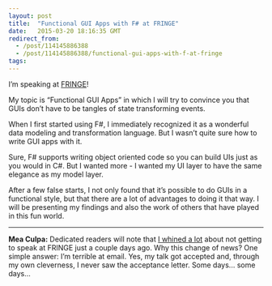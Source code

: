 ```yaml
---
layout: post
title:  "Functional GUI Apps with F# at FRINGE"
date:   2015-03-20 18:16:35 GMT
redirect_from:
  - /post/114145886388
  - /post/114145886388/functional-gui-apps-with-f-at-fringe
tags:
---
```




I’m speaking at [FRINGE](http://dotnetfringe.org)!

My topic is “Functional GUI Apps” in which I will try to convince you that GUIs don’t have to be tangles of state transforming events.

When I first started using F#, I immediately recognized it as a wonderful data modeling and transformation language. But I wasn’t quite sure how to write GUI apps with it.

Sure, F# supports writing object oriented code so you can build UIs just as you would in C#. But I wanted more - I wanted my UI layer to have the same elegance as my model layer.

After a few false starts, I not only found that it’s possible to do GUIs in a functional style, but that there are a lot of advantages to doing it that way. I will be presenting my findings and also the work of others that have played in this fun world.

---


**Mea Culpa:** Dedicated readers will note that [I whined a lot](http://praeclarum.org/post/113881129408/excited-for-fringe) about not getting to speak at FRINGE just a couple days ago. Why this change of news? One simple answer: I’m terrible at email. Yes, my talk got accepted and, through my own cleverness, I never saw the acceptance letter. Some days... some days...
